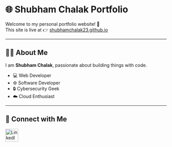 # 🌐 Shubham Chalak Portfolio

Welcome to my personal portfolio website! 🚀  
This site is live at 👉 [shubhamchalak23.github.io](https://shubhamchalak23.github.io/ABOUT-ME-WEBSITE/)

---

## 👨‍💻 About Me
I am **Shubham Chalak**, passionate about building things with code.  
- 💻 Web Developer  
- ⚙️ Software Developer  
- 🔒 Cybersecurity Geek  
- ☁️ Cloud Enthusiast  

---

## 🔗 Connect with Me
<p align="left">
  <a href="https://www.linkedin.com/in/shubham-chalak-8877a9343?utm_source=share&utm_campaign=share_via&utm_content=profile&utm_medium=android_app">
    <img src="https://cdn.jsdelivr.net/gh/devicons/devicon/icons/linkedin/linkedin-original.svg" alt="LinkedIn" width="40" height="40"/>
  </a>
  <a href="https://github.com/Shubhamchalak23">
    <img src="https://cdn.jsdelivr.net/gh/devicons/dev
